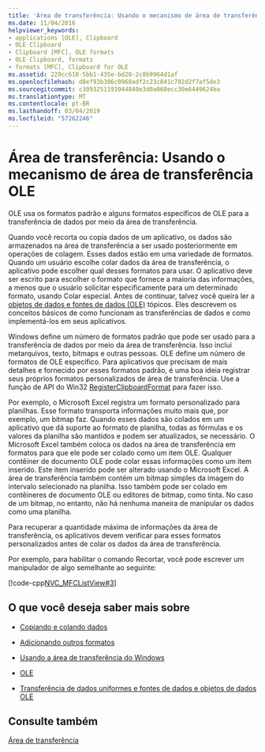 ```yaml
---
title: 'Área de transferência: Usando o mecanismo de área de transferência OLE'
ms.date: 11/04/2016
helpviewer_keywords:
- applications [OLE], Clipboard
- OLE Clipboard
- Clipboard [MFC], OLE formats
- OLE Clipboard, formats
- formats [MFC], Clipboard for OLE
ms.assetid: 229cc610-5bb1-435e-bd20-2c8b9964d1af
ms.openlocfilehash: d8ef93b306c0968adf2c23c841c792d2f7af5de3
ms.sourcegitcommit: c3093251193944840e3d0a068ecc30e6449624ba
ms.translationtype: MT
ms.contentlocale: pt-BR
ms.lasthandoff: 03/04/2019
ms.locfileid: "57262246"
---
```

# <a name="clipboard-using-the-ole-clipboard-mechanism"></a>Área de transferência: Usando o mecanismo de área de transferência OLE

OLE usa os formatos padrão e alguns formatos específicos de OLE para a transferência de dados por meio da área de transferência.

Quando você recorta ou copia dados de um aplicativo, os dados são armazenados na área de transferência a ser usado posteriormente em operações de colagem. Esses dados estão em uma variedade de formatos. Quando um usuário escolhe colar dados da área de transferência, o aplicativo pode escolher qual desses formatos para usar. O aplicativo deve ser escrito para escolher o formato que fornece a maioria das informações, a menos que o usuário solicitar especificamente para um determinado formato, usando Colar especial. Antes de continuar, talvez você queira ler a [objetos de dados e fontes de dados (OLE)](../mfc/data-objects-and-data-sources-ole.md) tópicos. Eles descrevem os conceitos básicos de como funcionam as transferências de dados e como implementá-los em seus aplicativos.

Windows define um número de formatos padrão que pode ser usado para a transferência de dados por meio da área de transferência. Isso inclui metarquivos, texto, bitmaps e outras pessoas. OLE define um número de formatos de OLE específico. Para aplicativos que precisam de mais detalhes e fornecido por esses formatos padrão, é uma boa ideia registrar seus próprios formatos personalizados de área de transferência. Use a função de API do Win32 [RegisterClipboardFormat](/windows/desktop/api/winuser/nf-winuser-registerclipboardformata) para fazer isso.

Por exemplo, o Microsoft Excel registra um formato personalizado para planilhas. Esse formato transporta informações muito mais que, por exemplo, um bitmap faz. Quando esses dados são colados em um aplicativo que dá suporte ao formato de planilha, todas as fórmulas e os valores da planilha são mantidos e podem ser atualizados, se necessário. O Microsoft Excel também coloca os dados na área de transferência em formatos para que ele pode ser colado como um item OLE. Qualquer contêiner de documento OLE pode colar essas informações como um item inserido. Este item inserido pode ser alterado usando o Microsoft Excel. A área de transferência também contém um bitmap simples da imagem do intervalo selecionado na planilha. Isso também pode ser colado em contêineres de documento OLE ou editores de bitmap, como tinta. No caso de um bitmap, no entanto, não há nenhuma maneira de manipular os dados como uma planilha.

Para recuperar a quantidade máxima de informações da área de transferência, os aplicativos devem verificar para esses formatos personalizados antes de colar os dados da área de transferência.

Por exemplo, para habilitar o comando Recortar, você pode escrever um manipulador de algo semelhante ao seguinte:

[!code-cpp[NVC_MFCListView#3](../atl/reference/codesnippet/cpp/clipboard-using-the-ole-clipboard-mechanism_1.cpp)]

## <a name="what-do-you-want-to-know-more-about"></a>O que você deseja saber mais sobre

- [Copiando e colando dados](../mfc/clipboard-copying-and-pasting-data.md)

- [Adicionando outros formatos](../mfc/clipboard-adding-other-formats.md)

- [Usando a área de transferência do Windows](../mfc/clipboard-using-the-windows-clipboard.md)

- [OLE](../mfc/ole-background.md)

- [Transferência de dados uniformes e fontes de dados e objetos de dados OLE](../mfc/data-objects-and-data-sources-ole.md)

## <a name="see-also"></a>Consulte também

[Área de transferência](../mfc/clipboard.md)
